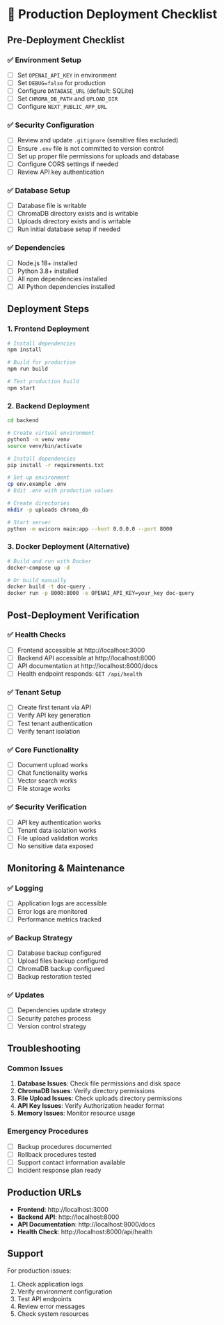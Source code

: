 # 🚀 Production Deployment Checklist

## Pre-Deployment Checklist

### ✅ Environment Setup

- [ ] Set `OPENAI_API_KEY` in environment
- [ ] Set `DEBUG=false` for production
- [ ] Configure `DATABASE_URL` (default: SQLite)
- [ ] Set `CHROMA_DB_PATH` and `UPLOAD_DIR`
- [ ] Configure `NEXT_PUBLIC_APP_URL`

### ✅ Security Configuration

- [ ] Review and update `.gitignore` (sensitive files excluded)
- [ ] Ensure `.env` file is not committed to version control
- [ ] Set up proper file permissions for uploads and database
- [ ] Configure CORS settings if needed
- [ ] Review API key authentication

### ✅ Database Setup

- [ ] Database file is writable
- [ ] ChromaDB directory exists and is writable
- [ ] Uploads directory exists and is writable
- [ ] Run initial database setup if needed

### ✅ Dependencies

- [ ] Node.js 18+ installed
- [ ] Python 3.8+ installed
- [ ] All npm dependencies installed
- [ ] All Python dependencies installed

## Deployment Steps

### 1. Frontend Deployment

```bash
# Install dependencies
npm install

# Build for production
npm run build

# Test production build
npm start
```

### 2. Backend Deployment

```bash
cd backend

# Create virtual environment
python3 -m venv venv
source venv/bin/activate

# Install dependencies
pip install -r requirements.txt

# Set up environment
cp env.example .env
# Edit .env with production values

# Create directories
mkdir -p uploads chroma_db

# Start server
python -m uvicorn main:app --host 0.0.0.0 --port 8000
```

### 3. Docker Deployment (Alternative)

```bash
# Build and run with Docker
docker-compose up -d

# Or build manually
docker build -t doc-query .
docker run -p 8000:8000 -e OPENAI_API_KEY=your_key doc-query
```

## Post-Deployment Verification

### ✅ Health Checks

- [ ] Frontend accessible at http://localhost:3000
- [ ] Backend API accessible at http://localhost:8000
- [ ] API documentation at http://localhost:8000/docs
- [ ] Health endpoint responds: `GET /api/health`

### ✅ Tenant Setup

- [ ] Create first tenant via API
- [ ] Verify API key generation
- [ ] Test tenant authentication
- [ ] Verify tenant isolation

### ✅ Core Functionality

- [ ] Document upload works
- [ ] Chat functionality works
- [ ] Vector search works
- [ ] File storage works

### ✅ Security Verification

- [ ] API key authentication works
- [ ] Tenant data isolation works
- [ ] File upload validation works
- [ ] No sensitive data exposed

## Monitoring & Maintenance

### ✅ Logging

- [ ] Application logs are accessible
- [ ] Error logs are monitored
- [ ] Performance metrics tracked

### ✅ Backup Strategy

- [ ] Database backup configured
- [ ] Upload files backup configured
- [ ] ChromaDB backup configured
- [ ] Backup restoration tested

### ✅ Updates

- [ ] Dependencies update strategy
- [ ] Security patches process
- [ ] Version control strategy

## Troubleshooting

### Common Issues

1. **Database Issues**: Check file permissions and disk space
2. **ChromaDB Issues**: Verify directory permissions
3. **File Upload Issues**: Check uploads directory permissions
4. **API Key Issues**: Verify Authorization header format
5. **Memory Issues**: Monitor resource usage

### Emergency Procedures

- [ ] Backup procedures documented
- [ ] Rollback procedures tested
- [ ] Support contact information available
- [ ] Incident response plan ready

## Production URLs

- **Frontend**: http://localhost:3000
- **Backend API**: http://localhost:8000
- **API Documentation**: http://localhost:8000/docs
- **Health Check**: http://localhost:8000/api/health

## Support

For production issues:

1. Check application logs
2. Verify environment configuration
3. Test API endpoints
4. Review error messages
5. Check system resources
